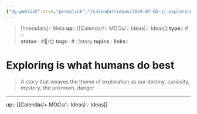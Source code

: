 ```yaml
---
{"dg-publish":true,"permalink":"/calendar/ideas/2024-07-05-ij-exploring-is-what-humans-do-best/","title":"Exploring is what humans do best"}
---
```


> [!metadata]- Meta
> **up**:: [[Calendar/+ MOCs/💡 Ideas\|💡 Ideas]]
> **type**:: #💡  
> **status**:: #📝/🌞
> **tags**:: #💡/story
> **topics**:: 
> **links**::

# Exploring is what humans do best

> A story that weaves the theme of exploration as our destiny, curiosity, mystery, the unknown, danger



---
up:: [[Calendar/+ MOCs/💡 Ideas\|💡 Ideas]]

